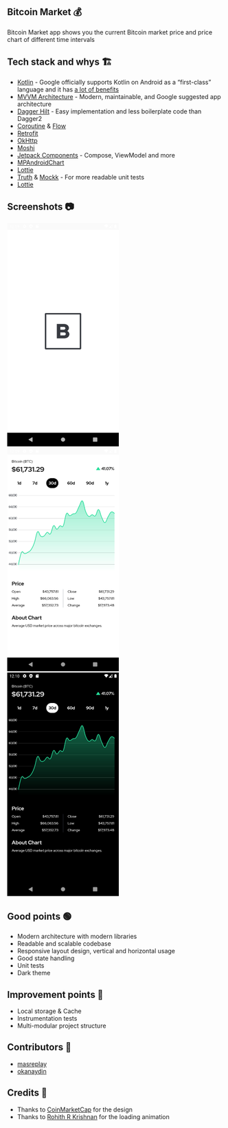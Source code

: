 ## Bitcoin Market 💰
Bitcoin Market app shows you the current Bitcoin market price and price chart of different time intervals

## Tech stack and whys 🏗
* [Kotlin](https://kotlinlang.org/) - Google officially supports Kotlin on Android as a “first-class” language and it has [a lot of benefits](https://developer.android.com/kotlin)
* [MVVM Architecture](https://developer.android.com/jetpack/guide) - Modern, maintainable, and Google suggested app architecture
* [Dagger Hilt](https://dagger.dev/hilt/) - Easy implementation and less boilerplate code than Dagger2
* [Coroutine](https://developer.android.com/kotlin/coroutines) & [Flow](https://developer.android.com/kotlin/flow)
* [Retrofit](https://square.github.io/retrofit/)
* [OkHttp](https://square.github.io/okhttp/)
* [Moshi](https://github.com/square/moshi)
* [Jetpack Components](https://developer.android.com/jetpack) - Compose, ViewModel and more
* [MPAndroidChart](https://github.com/PhilJay/MPAndroidChart)
* [Lottie](https://github.com/airbnb/lottie-android)
* [Truth](https://truth.dev/) & [Mockk](https://mockk.io/) - For more readable unit tests
* [Lottie](https://github.com/airbnb/lottie-android)

## Screenshots 📷
<img src="/arts/splash-screen.png" width="260"> &emsp;<img src="/arts/market-screen.png" width="260"> &emsp;<img src="/arts/market-screen-dark.png" width="260">

## Good points 🟢
* Modern architecture with modern libraries
* Readable and scalable codebase
* Responsive layout design, vertical and horizontal usage
* Good state handling
* Unit tests
* Dark theme

## Improvement points 🔴
* Local storage & Cache
* Instrumentation tests
* Multi-modular project structure

## Contributors 👏
* [masreplay](https://github.com/masreplay)
* [okanaydin](https://github.com/okanaydin)

## Credits 🙏
* Thanks to [CoinMarketCap](https://play.google.com/store/apps/details?id=com.coinmarketcap.android&hl=en&gl=US) for the design
* Thanks to [Rohith R Krishnan](https://lottiefiles.com/24693-coin-falling-animation) for the loading animation
